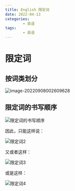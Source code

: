 ```yaml
---
title: English 限定词
date: 2022-04-13
categories:
        - 英语
tags:
        - 英语
---
```


# 限定词

## 按词类划分

![image-20220908002609628](https://gallery.yxzi.xyz/galleries/2022/09/08/%E9%99%90%E5%AE%9A%E8%AF%8D.png)

## 限定词的书写顺序

![限定词的书写顺序](https://gallery.yxzi.xyz/galleries/2022/09/08/%E9%99%90%E5%AE%9A%E8%AF%8D%E7%9A%84%E4%B9%A6%E5%86%99%E9%A1%BA%E5%BA%8F.png)

因此，只能这样说：

![限定词2](https://gallery.yxzi.xyz/galleries/2022/09/08/%E9%99%90%E5%AE%9A%E8%AF%8D2.png)

又或者这样：

![限定词3](https://gallery.yxzi.xyz/galleries/2022/09/08/%E9%99%90%E5%AE%9A%E8%AF%8D3.png)

或是这样：

![限定词4](https://gallery.yxzi.xyz/galleries/2022/09/08/%E9%99%90%E5%AE%9A%E8%AF%8D4.png)
